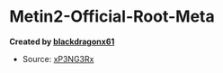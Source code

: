 # Metin2-Official-Root-Meta
 
**Created by [blackdragonx61](https://metin2.dev/profile/14335-mali/)**

- Source: [xP3NG3Rx](https://metin2.dev/profile/178-xp3ng3rx/)